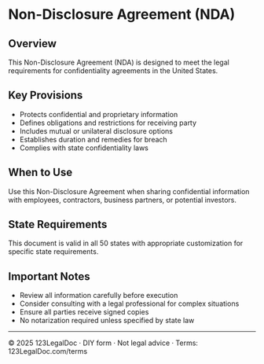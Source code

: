 # Non-Disclosure Agreement (NDA)

## Overview

This Non-Disclosure Agreement (NDA) is designed to meet the legal requirements for confidentiality agreements in the United States.

## Key Provisions

- Protects confidential and proprietary information
- Defines obligations and restrictions for receiving party
- Includes mutual or unilateral disclosure options
- Establishes duration and remedies for breach
- Complies with state confidentiality laws

## When to Use

Use this Non-Disclosure Agreement when sharing confidential information with employees, contractors, business partners, or potential investors.

## State Requirements

This document is valid in all 50 states with appropriate customization for specific state requirements.

## Important Notes

- Review all information carefully before execution
- Consider consulting with a legal professional for complex situations
- Ensure all parties receive signed copies
- No notarization required unless specified by state law

---

© 2025 123LegalDoc · DIY form · Not legal advice · Terms: 123LegalDoc.com/terms
